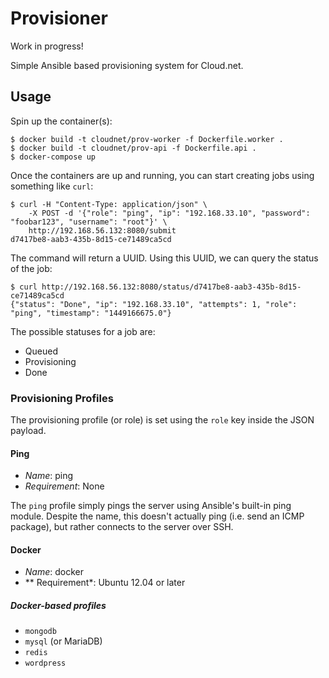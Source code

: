# Provisioner

Work in progress!

Simple Ansible based provisioning system for Cloud.net.

## Usage

Spin up the container(s):

```
$ docker build -t cloudnet/prov-worker -f Dockerfile.worker .
$ docker build -t cloudnet/prov-api -f Dockerfile.api .
$ docker-compose up
```

Once the containers are up and running, you can start creating jobs using something like `curl`:

```
$ curl -H "Content-Type: application/json" \
    -X POST -d '{"role": "ping", "ip": "192.168.33.10", "password": "foobar123", "username": "root"}' \
    http://192.168.56.132:8080/submit
d7417be8-aab3-435b-8d15-ce71489ca5cd
```

The command will return a UUID. Using this UUID, we can query the status of the job:

```
$ curl http://192.168.56.132:8080/status/d7417be8-aab3-435b-8d15-ce71489ca5cd
{"status": "Done", "ip": "192.168.33.10", "attempts": 1, "role": "ping", "timestamp": "1449166675.0"}
```

The possible statuses for a job are:

* Queued
* Provisioning
* Done

### Provisioning Profiles

The provisioning profile (or role) is set using the `role` key inside the JSON payload.

#### Ping

* *Name*: ping
* *Requirement*: None

The `ping` profile simply pings the server using Ansible's built-in ping module. Despite the name, this doesn't actually ping (i.e. send an ICMP package), but rather connects to the server over SSH.

#### Docker

* *Name*: docker
* ** Requirement*: Ubuntu 12.04 or later

##### Docker-based profiles

* `mongodb`
* `mysql` (or MariaDB)
* `redis`
* `wordpress`

